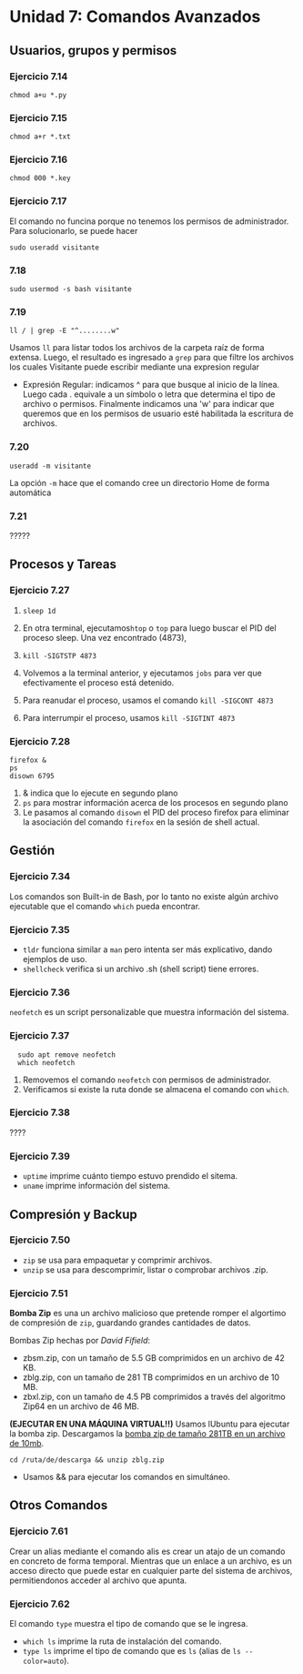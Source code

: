 # Unidad 7: Comandos Avanzados
## Usuarios, grupos y permisos
### Ejercicio 7.14

`chmod a+u *.py`

### Ejercicio 7.15

`chmod a+r *.txt`

### Ejercicio 7.16

`chmod 000 *.key`

### Ejercicio 7.17

El comando no funcina porque no tenemos los permisos de administrador.
Para solucionarlo, se puede hacer

`sudo useradd visitante`

### 7.18

`sudo usermod -s bash visitante`

### 7.19

`ll / | grep -E "^........w"`

Usamos `ll` para listar todos los archivos de la carpeta raíz de forma extensa. Luego, el resultado es ingresado a `grep` para que filtre los archivos los cuales Visitante puede escribir mediante una expresion regular

* Expresión Regular: indicamos ^ para que busque al inicio de la línea. Luego cada . equivale a un símbolo o letra que determina el tipo de archivo o permisos. Finalmente indicamos una 'w' para indicar que queremos que en los permisos de usuario esté habilitada la escritura de archivos. 



### 7.20

`useradd -m visitante`

La opción `-m` hace que el comando cree un directorio Home de forma automática

### 7.21

?????


## Procesos y Tareas

### Ejercicio 7.27

1. `sleep 1d`

2. En otra terminal, ejecutamos`htop` o `top` para luego buscar el PID del proceso sleep. Una vez encontrado (4873),

3. `kill -SIGTSTP 4873`

4. Volvemos a la terminal anterior, y ejecutamos `jobs` para ver que efectivamente el proceso está detenido.

5. Para reanudar el proceso, usamos el comando `kill -SIGCONT 4873`

6. Para interrumpir el proceso, usamos `kill -SIGTINT 4873`

### Ejercicio 7.28

```
firefox &
ps
disown 6795
```

1. & indica que lo ejecute en segundo plano
2. `ps` para mostrar información acerca de los procesos en segundo plano
3. Le pasamos al comando `disown` el PID del proceso firefox para eliminar la asociación del comando `firefox` en la sesión de shell actual.
 

## Gestión

### Ejercicio 7.34

Los comandos son Built-in de Bash, por lo tanto no existe algún archivo ejecutable que el comando `which` pueda encontrar.


### Ejercicio 7.35

* `tldr` funciona similar a `man` pero intenta ser más explicativo, dando ejemplos de uso.
* `shellcheck` verifica si un archivo .sh (shell script) tiene errores.

### Ejercicio 7.36

`neofetch` es un script personalizable que muestra información del sistema.

### Ejercicio 7.37

```
  sudo apt remove neofetch
  which neofetch
```

1. Removemos el comando `neofetch` con permisos de administrador.
2. Verificamos si existe la ruta donde se almacena el comando con `which`.

### Ejercicio 7.38

????


### Ejercicio 7.39

* `uptime` imprime cuánto tiempo estuvo prendido el sitema.
* `uname` imprime información del sistema.

## Compresión y Backup

### Ejercicio 7.50

* `zip` se usa para empaquetar y comprimir archivos.
* `unzip` se usa para descomprimir, listar o comprobar archivos .zip.
 
### Ejercicio 7.51

**Bomba Zip** es una un archivo malicioso que pretende romper el algortimo de compresión de `zip`, guardando grandes cantidades de datos.

Bombas Zip hechas por *David Fifield*:
* zbsm.zip, con un tamaño de 5.5 GB comprimidos en un archivo de 42 KB.
* zblg.zip, con un tamaño de 281 TB comprimidos en un archivo de 10 MB.
* zbxl.zip, con un tamaño de 4.5 PB comprimidos a través del algoritmo Zip64 en un archivo de 46 MB.

**(EJECUTAR EN UNA MÁQUINA VIRTUAL!!)** Usamos lUbuntu para ejecutar la bomba zip. Descargamos la [bomba zip de tamaño 281TB en un archivo de 10mb](https://www.bamsoftware.com/hacks/zipbomb/).

`cd /ruta/de/descarga && unzip zblg.zip`

* Usamos && para ejecutar los comandos en simultáneo.

## Otros Comandos

### Ejercicio 7.61

Crear un alias mediante el comando alis es crear un atajo de un comando en concreto de forma temporal. Mientras que un enlace a un archivo, es un acceso directo que puede estar en cualquier parte del sistema de archivos, permitiendonos acceder al archivo que apunta.

### Ejercicio 7.62

El comando `type` muestra el tipo de comando que se le ingresa.

* `which ls` imprime la ruta de instalación del comando.
* `type ls` imprime el tipo de comando que es `ls` (alias de `ls --color=auto`).



